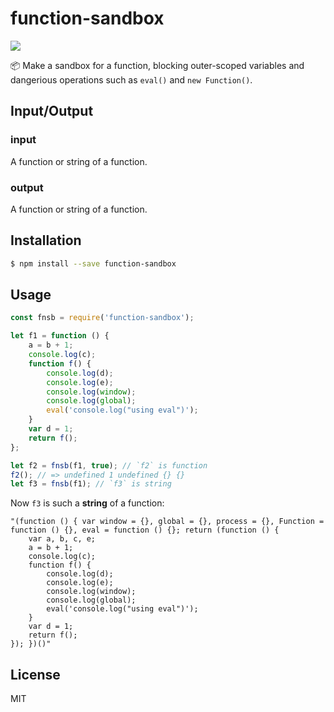 # function-sandbox

<a href="https://www.npmjs.com/package/function-sandbox"><img src="https://img.shields.io/npm/v/function-sandbox.svg"></a>

📦 Make a sandbox for a function, blocking outer-scoped variables and dangerious operations such as `eval()` and `new Function()`.

## Input/Output

### input

A function or string of a function.

### output

A function or string of a function.

## Installation

```bash
$ npm install --save function-sandbox
```

## Usage

```js
const fnsb = require('function-sandbox');

let f1 = function () {
    a = b + 1;
    console.log(c);
    function f() {
        console.log(d);
        console.log(e);
        console.log(window);
        console.log(global);
        eval('console.log("using eval")');
    }
    var d = 1;
    return f();
};

let f2 = fnsb(f1, true); // `f2` is function
f2(); // => undefined 1 undefined {} {}
let f3 = fnsb(f1); // `f3` is string
```

Now `f3` is such a **string** of a function:

```
"(function () { var window = {}, global = {}, process = {}, Function = function () {}, eval = function () {}; return (function () {
    var a, b, c, e;
    a = b + 1;
    console.log(c);
    function f() {
        console.log(d);
        console.log(e);
        console.log(window);
        console.log(global);
        eval('console.log("using eval")');
    }
    var d = 1;
    return f();
}); })()"
```

## License

MIT
